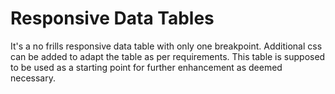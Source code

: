 # Responsive Data Tables
It's a no frills responsive data table with only one breakpoint. Additional css can be added to adapt the table as per requirements. This table is supposed to be used as a starting point for further enhancement as deemed necessary.
